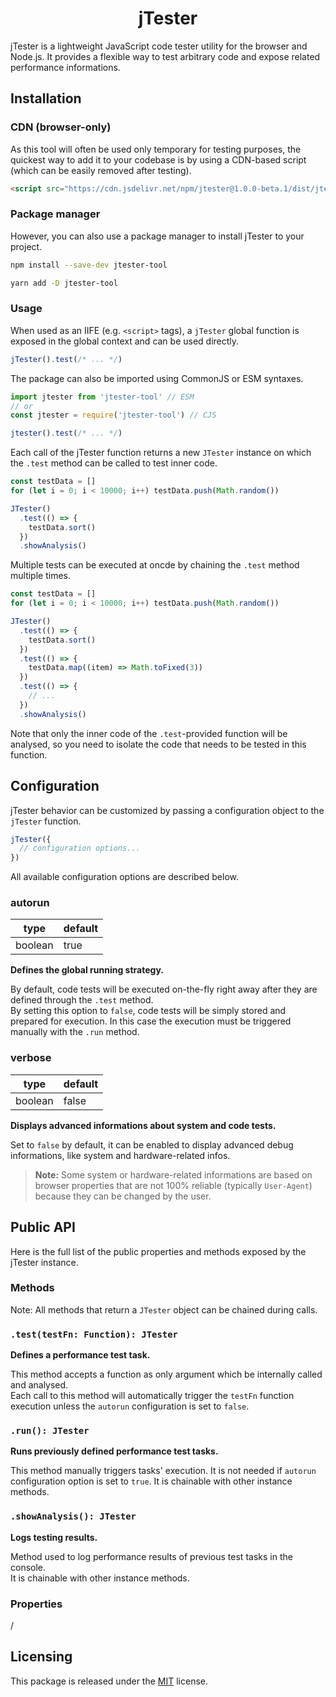 # <div align="center">jTester</div>

jTester is a lightweight JavaScript code tester utility for the browser and Node.js. It provides a flexible way to test arbitrary code and expose related performance informations.

## Installation

### CDN (browser-only)

As this tool will often be used only temporary for testing purposes, the quickest way to add it to your codebase is by using a CDN-based script (which can be easily removed after testing).

```html
<script src="https://cdn.jsdelivr.net/npm/jtester@1.0.0-beta.1/dist/jtester.min.js"></script>
```

### Package manager

However, you can also use a package manager to install jTester to your project.

```sh
npm install --save-dev jtester-tool
```
```sh
yarn add -D jtester-tool
```

### Usage

When used as an IIFE (e.g. `<script>` tags), a `jTester` global function is exposed in the global context and can be used directly.

```js
jTester().test(/* ... */)
```

The package can also be imported using CommonJS or ESM syntaxes.

```js
import jtester from 'jtester-tool' // ESM
// or
const jtester = require('jtester-tool') // CJS

jtester().test(/* ... */)
```

Each call of the jTester function returns a new `JTester` instance on which the `.test` method can be called to test inner code.

```js
const testData = []
for (let i = 0; i < 10000; i++) testData.push(Math.random())

JTester()
  .test(() => {
    testData.sort()
  })
  .showAnalysis()
```

Multiple tests can be executed at oncde by chaining the `.test` method multiple times.

```js
const testData = []
for (let i = 0; i < 10000; i++) testData.push(Math.random())

JTester()
  .test(() => {
    testData.sort()
  })
  .test(() => {
    testData.map((item) => Math.toFixed(3))
  })
  .test(() => {
    // ...
  })
  .showAnalysis()
```

Note that only the inner code of the `.test`-provided function will be analysed, so you need to isolate the code that needs to be tested in this function.

## Configuration

jTester behavior can be customized by passing a configuration object to the `jTester` function.

```js
jTester({
  // configuration options...
})
```

All available configuration options are described below.

### autorun

| type    | default |
|---------|---------|
| boolean | true    |

**Defines the global running strategy.**

By default, code tests will be executed on-the-fly right away after they are defined through the `.test` method.  
By setting this option to `false`, code tests will be simply stored and prepared for execution. In this case the execution must be triggered manually with the `.run` method.

### verbose

| type    | default |
|---------|---------|
| boolean | false   |

**Displays advanced informations about system and code tests.**

Set to `false` by default, it can be enabled to display advanced debug informations, like system and hardware-related infos.

> **Note:** Some system or hardware-related informations are based on browser properties that are not 100% reliable (typically `User-Agent`) because they can be changed by the user.

## Public API

Here is the full list of the public properties and methods exposed by the jTester instance.

### Methods

Note: All methods that return a `JTester` object can be chained during calls.

### `.test(testFn: Function): JTester`

**Defines a performance test task.**

This method accepts a function as only argument which be internally called and analysed.  
Each call to this method will automatically trigger the `testFn` function execution unless the `autorun` configuration is set to `false`.

### `.run(): JTester`

**Runs previously defined performance test tasks.**

This method manually triggers tasks' execution. It is not needed if `autorun` configuration option is set to `true`.
It is chainable with other instance methods.

### `.showAnalysis(): JTester`

**Logs testing results.**

Method used to log performance results of previous test tasks in the console.  
It is chainable with other instance methods.

### Properties

/

## Licensing

This package is released under the [MIT](https://opensource.org/license/mit/) license.
